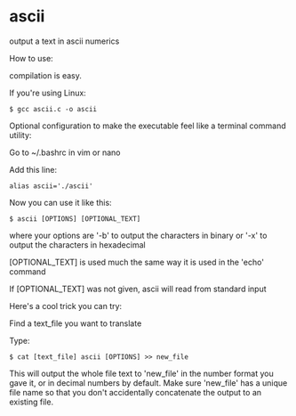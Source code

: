# ascii
output a text in ascii numerics

How to use:

compilation is easy.


If you're using Linux:

    $ gcc ascii.c -o ascii

Optional configuration to make the executable feel like a terminal command utility:

  Go to ~/.bashrc in vim or nano
  
  Add this line:
  
    alias ascii='./ascii'
  
  Now you can use it like this:
  
    $ ascii [OPTIONS] [OPTIONAL_TEXT]

where your options are '-b' to output the characters in binary
    or '-x' to output the characters in hexadecimal
    
[OPTIONAL_TEXT] is used much the same way it is used in the 'echo' command

If [OPTIONAL_TEXT] was not given, ascii will read from standard input

Here's a cool trick you can try:

Find a text_file you want to translate

Type:

    $ cat [text_file] ascii [OPTIONS] >> new_file

This will output the whole file text to 'new_file' in the number format you gave it,
or in decimal numbers by default. Make sure 'new_file' has a unique file name so that you
don't accidentally concatenate the output to an existing file.



